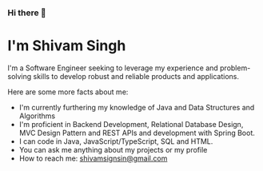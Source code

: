 ### Hi there 👋 
# I'm Shivam Singh

I'm a Software Engineer seeking to leverage my experience and problem-solving skills to develop robust and reliable products and applications.

Here are some more facts about me:

- I'm currently furthering my knowledge of Java and Data Structures and Algorithms
- I'm proficient in Backend Development, Relational Database Design, MVC Design Pattern and REST APIs and development with Spring Boot.
- I can code in Java, JavaScript/TypeScript, SQL and HTML.
- You can ask me anything about my projects or my profile
- How to reach me: shivamsignsin@gmail.com 
